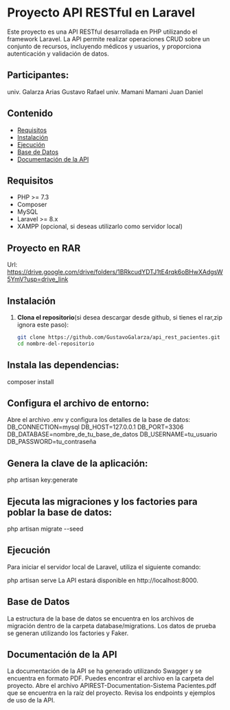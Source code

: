 # Proyecto API RESTful en Laravel

Este proyecto es una API RESTful desarrollada en PHP utilizando el framework Laravel. La API permite realizar operaciones CRUD sobre un conjunto de recursos, incluyendo médicos y usuarios, y proporciona autenticación y validación de datos.
## Participantes:
univ. Galarza Arias Gustavo Rafael
univ. Mamani Mamani Juan Daniel

## Contenido

- [Requisitos](#requisitos)
- [Instalación](#instalación)
- [Ejecución](#ejecución)
- [Base de Datos](#base-de-datos)
- [Documentación de la API](#documentación-de-la-api)

## Requisitos

- PHP >= 7.3
- Composer
- MySQL
- Laravel >= 8.x
- XAMPP (opcional, si deseas utilizarlo como servidor local)
## Proyecto en RAR
Url: https://drive.google.com/drive/folders/1BRkcudYDTJ1tE4rqk6oBHwXAdgsW5YmV?usp=drive_link

## Instalación

1. **Clona el repositorio**(si desea descargar desde  github, si tienes el rar,zip ignora este paso):
   ```bash
   git clone https://github.com/GustavoGalarza/api_rest_pacientes.git
   cd nombre-del-repositorio

## Instala las dependencias:

composer install

## Configura el archivo de entorno:
Abre el archivo .env y configura los detalles de la base de datos:
DB_CONNECTION=mysql
DB_HOST=127.0.0.1
DB_PORT=3306
DB_DATABASE=nombre_de_tu_base_de_datos
DB_USERNAME=tu_usuario
DB_PASSWORD=tu_contraseña
## Genera la clave de la aplicación:
php artisan key:generate

## Ejecuta las migraciones y los factories para poblar la base de datos:

php artisan migrate --seed
## Ejecución
Para iniciar el servidor local de Laravel, utiliza el siguiente comando:

php artisan serve
La API estará disponible en http://localhost:8000.

## Base de Datos
La estructura de la base de datos se encuentra en los archivos de migración dentro de la carpeta database/migrations. Los datos de prueba se generan utilizando los factories y Faker.

## Documentación de la API
La documentación de la API se ha generado utilizando Swagger y se encuentra en formato PDF. Puedes encontrar el archivo en la carpeta del proyecto.
Abre el archivo APIREST-Documentation-Sistema Pacientes.pdf que se encuentra en la raíz del proyecto.
Revisa los endpoints y ejemplos de uso de la API.

